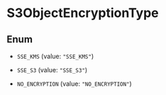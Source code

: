 

# S3ObjectEncryptionType

## Enum


* `SSE_KMS` (value: `"SSE_KMS"`)

* `SSE_S3` (value: `"SSE_S3"`)

* `NO_ENCRYPTION` (value: `"NO_ENCRYPTION"`)



